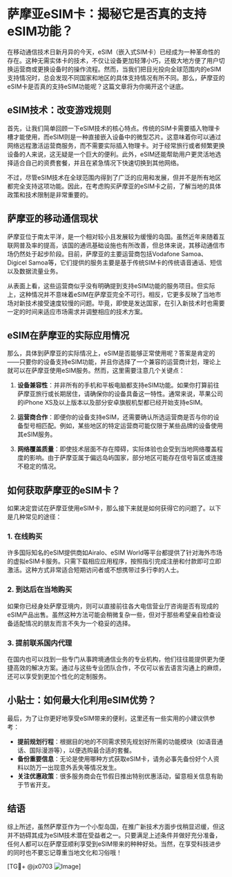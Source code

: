# 萨摩亚eSIM卡：揭秘它是否真的支持eSIM功能？

在移动通信技术日新月异的今天，eSIM（嵌入式SIM卡）已经成为一种革命性的存在。这种无需实体卡的技术，不仅让设备更加轻薄小巧，还极大地方便了用户切换运营商或更换设备时的操作流程。然而，当我们把目光投向全球范围内的eSIM支持情况时，总会发现不同国家和地区的具体支持情况有所不同。那么，萨摩亚的eSIM卡是否真的支持eSIM功能呢？这篇文章将为你揭开这个谜底。

## eSIM技术：改变游戏规则

首先，让我们简单回顾一下eSIM技术的核心特点。传统的SIM卡需要插入物理卡槽才能使用，而eSIM则是一种直接嵌入设备中的微型芯片。这意味着你可以通过网络远程激活运营商服务，而不需要实际插入物理卡。对于经常旅行或者频繁更换设备的人来说，这无疑是一个巨大的便利。此外，eSIM还能帮助用户更灵活地选择适合自己的资费套餐，并且在紧急情况下快速切换到其他网络。

不过，尽管eSIM技术在全球范围内得到了广泛的应用和发展，但并不是所有地区都完全支持这项功能。因此，在考虑购买萨摩亚的eSIM卡之前，了解当地的具体政策和技术限制是非常重要的。

## 萨摩亚的移动通信现状

萨摩亚位于南太平洋，是一个相对较小且发展较为缓慢的岛国。虽然近年来随着互联网普及率的提高，该国的通讯基础设施也有所改善，但总体来说，其移动通信市场仍然处于起步阶段。目前，萨摩亚的主要运营商包括Vodafone Samoa、Digicel Samoa等，它们提供的服务主要是基于传统SIM卡的传统语音通话、短信以及数据流量业务。

从表面上看，这些运营商似乎没有明确提到支持eSIM功能的服务项目。但实际上，这种情况并不意味着eSIM在萨摩亚完全不可行。相反，它更多反映了当地市场对新技术接受速度较慢的问题。毕竟，即使是发达国家，在引入新技术时也需要一定的时间来适应市场需求并调整相应的技术方案。

## eSIM在萨摩亚的实际应用情况

那么，具体到萨摩亚的实际情况上，eSIM是否能够正常使用呢？答案是肯定的——只要你的设备支持eSIM功能，并且你选择了一个兼容的运营商计划，理论上就可以在萨摩亚使用eSIM服务。然而，这里需要注意几个关键点：

1. **设备兼容性**：并非所有的手机和平板电脑都支持eSIM功能。如果你打算前往萨摩亚旅行或长期居住，请确保你的设备具备这一特性。通常来说，苹果公司的iPhone XS及以上版本以及部分安卓旗舰机型都已经开始支持eSIM。

2. **运营商合作**：即便你的设备支持eSIM，还需要确认所选运营商是否与你的设备型号相匹配。例如，某些地区的特定运营商可能仅限于某些品牌的设备使用其eSIM服务。

3. **网络覆盖质量**：即使技术层面不存在障碍，实际体验也会受到当地网络覆盖程度的影响。由于萨摩亚属于偏远岛屿国家，部分地区可能存在信号盲区或连接不稳定的情况。

## 如何获取萨摩亚的eSIM卡？

如果决定尝试在萨摩亚使用eSIM卡，那么接下来就是如何获得它的问题了。以下是几种常见的途径：

### 1. 在线购买
许多国际知名的eSIM提供商如Airalo、eSIM World等平台都提供了针对海外市场的虚拟eSIM卡服务。只需下载相应应用程序，按照指引完成注册和付款即可立即激活。这种方式非常适合短期访问者或不想携带过多行李的人士。

### 2. 到达后在当地购买
如果你已经身处萨摩亚境内，则可以直接前往各大电信营业厅咨询是否有现成的eSIM产品出售。虽然这种方法可能会稍微复杂一些，但对于那些希望亲自检查设备适配情况的朋友而言不失为一个稳妥的选择。

### 3. 提前联系国内代理
在国内也可以找到一些专门从事跨境通信业务的专业机构，他们往往能提供更为便捷高效的解决方案。通过与这些专业团队合作，不仅可以省去语言沟通上的麻烦，还可以享受到更加个性化的定制服务。

## 小贴士：如何最大化利用eSIM优势？

最后，为了让你更好地享受eSIM带来的便利，这里还有一些实用的小建议供参考：

- **提前规划行程**：根据目的地的不同需求预先规划好所需的功能模块（如语音通话、国际漫游等），以便选购最合适的套餐。
- **备份重要信息**：无论是使用哪种方式获取eSIM卡，请务必事先备份好个人资料以防万一出现意外丢失等情况发生。
- **关注优惠政策**：很多服务商会在节假日推出特别优惠活动，留意相关信息有助于节省开支。

## 结语

综上所述，虽然萨摩亚作为一个小型岛国，在推广新技术方面步伐稍显迟缓，但这并不妨碍其成为eSIM技术潜在受益者之一。只要满足上述条件并做好充分准备，任何人都可以在萨摩亚顺利享受到eSIM带来的种种好处。当然，在享受科技进步的同时也不要忘记尊重当地文化和习俗哦！

[TG💪+ @jx0703 ![Image](https://github.com/user-attachments/assets/dbca1d08-cadb-493c-b0ec-ad6f7a83f270)]